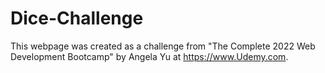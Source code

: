 # Dice-Challenge

This webpage was created as a challenge from "The Complete 2022 Web Development Bootcamp" by Angela Yu at https://www.Udemy.com.
